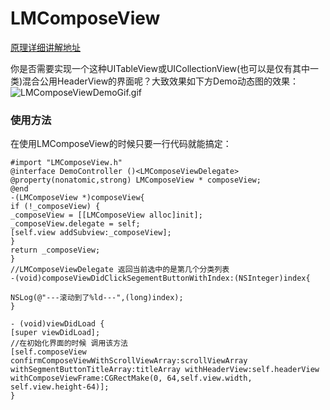 # LMComposeView

[原理详细讲解地址](https://www.jianshu.com/p/02e361fcb1ca)

你是否需要实现一个这种UITableView或UICollectionView(也可以是仅有其中一类)混合公用HeaderView的界面呢？大致效果如下方Demo动态图的效果：<br>
![LMComposeViewDemoGif.gif](https://upload-images.jianshu.io/upload_images/1197929-a072197639798faa.gif?imageMogr2/auto-orient/strip)


### 使用方法 
在使用LMComposeView的时候只要一行代码就能搞定：
```
#import "LMComposeView.h"
@interface DemoController ()<LMComposeViewDelegate>
@property(nonatomic,strong) LMComposeView * composeView;
@end
-(LMComposeView *)composeView{
if (!_composeView) {
_composeView = [[LMComposeView alloc]init];
_composeView.delegate = self;
[self.view addSubview:_composeView];
}
return _composeView;
}
//LMComposeViewDelegate 返回当前选中的是第几个分类列表
-(void)composeViewDidClickSegementButtonWithIndex:(NSInteger)index{

NSLog(@"---滚动到了%ld---",(long)index);
}

- (void)viewDidLoad {
[super viewDidLoad];
//在初始化界面的时候 调用该方法
[self.composeView confirmComposeViewWithScrollViewArray:scrollViewArray withSegmentButtonTitleArray:titleArray withHeaderView:self.headerView withComposeViewFrame:CGRectMake(0, 64,self.view.width, self.view.height-64)];
}
```

